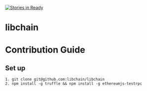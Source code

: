 [![Stories in Ready](https://badge.waffle.io/libchain/libchain.png?label=ready&title=Ready)](https://waffle.io/libchain/libchain)
# libchain

# Contribution Guide 
 
## Set up
```
1. git clone git@github.com:libchain/libchain
2. npm install -g truffle && npm install -g ethereumjs-testrpc
```
